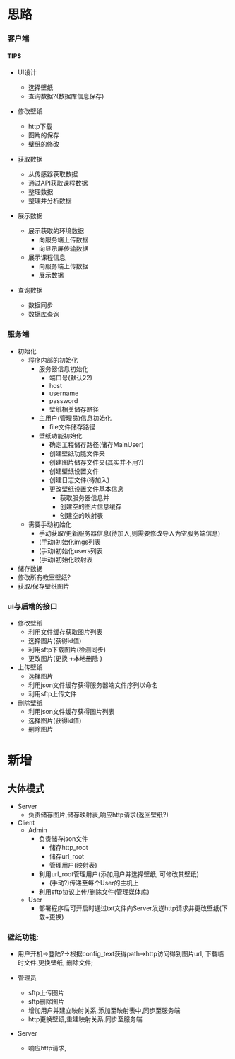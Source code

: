 # 思路



### 客户端

#### TIPS

+ UI设计
  + 选择壁纸
  + 查询数据?(数据库信息保存)
+ 修改壁纸
  + http下载
  + 图片的保存
  + 壁纸的修改
+ 获取数据
  + 从传感器获取数据
  + 通过API获取课程数据
  + 整理数据
  + 整理并分析数据
+ 展示数据
  + 展示获取的环境数据
    + 向服务端上传数据
    + 向显示屏传输数据
  + 展示课程信息
    + 向服务端上传数据
    + 展示数据

+ 查询数据
  + 数据同步
  + 数据库查询

### 服务端

+ 初始化
  + 程序内部的初始化
    + 服务器信息初始化
      + 端口号(默认22)
      + host
      + username
      + password
      + 壁纸相关储存路径
    + 主用户(管理员)信息初始化
      + file文件储存路径
    + 壁纸功能初始化
      + 确定工程储存路径(储存MainUser)
      + 创建壁纸功能文件夹
      + 创建图片储存文件夹(其实并不用?)
      + 创建壁纸设置文件
      + 创建日志文件(待加入)
      + 更改壁纸设置文件基本信息
        + 获取服务器信息并
        + 创建空的图片信息缓存
        + 创建空的映射表
  + 需要手动初始化
    + 手动获取/更新服务器信息(待加入,则需要修改导入为空服务端信息)
    + (手动)初始化imgs列表
    + (手动)初始化users列表
    + (手动)初始化映射表
+ 储存数据
+ 修改所有教室壁纸?
+ 获取/保存壁纸图片





### ui与后端的接口

+ 修改壁纸
  + 利用文件缓存获取图片列表
  + 选择图片(获得id值)
  + 利用sftp下载图片(检测同步)
  + 更改图片(更换 ~~+本地删除~~ )
+ 上传壁纸
  + 选择图片
  + 利用json文件缓存获得服务器端文件序列以命名
  + 利用sftp上传文件
+ 删除壁纸
  + 利用json文件缓存获得图片列表
  + 选择图片(获得id值)
  + 删除图片
  












# 新增

## 大体模式
+ Server
  + 负责储存图片,储存映射表,响应http请求(返回壁纸?)
+ Client
  + Admin
    + 负责储存json文件
      + 储存http_root
      + 储存url_root
      + 管理用户(映射表)
    + 利用url_root管理用户(添加用户并选择壁纸, 可修改其壁纸)
      + (手动?)传递至每个User的主机上
    + 利用sftp协议上传/删除文件(管理媒体库)
  + User
    + 部署程序后可开启时通过txt文件向Server发送http请求并更改壁纸(下载+更换)
  
### **壁纸功能:**

+ 用户开机->登陆?->根据config_text获得path->http访问得到图片url, 下载临时文件,更换壁纸, 删除文件;

+ 管理员
  + sftp上传图片
  + sftp删除图片
  + 增加用户并建立映射关系,添加至映射表中,同步至服务端
  + http更换壁纸,重建映射关系,同步至服务端
  
+ Server
  + 响应http请求,